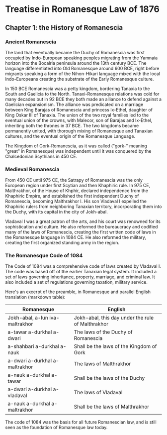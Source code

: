 # Treatise in Romanesque Law of 1876

## Chapter 1: the History of Romanescia

### Ancient Romanescia

The land that eventually became the Duchy of Romanescia was first occupied by Indo-European speaking peoples migrating from the Yamnaia horizon into the Bocalria peninsula around the 13th century BCE. The language differentiated into Old Romanesque around 600 BCE, right before migrants speaking a form of the Nihon-Hikari language mixed with the local Indo-Europeans creating the substrate of the Early Romanesque culture.

In 150 BCE Romanescia was a petty kingdom, bordering Tanaxia to the South and Gaelicia to the North. Tanaxi-Romanesque relations was cold for many decades but in 92 BCE they both made an alliance  to defend against a Gaelician expansionism. The alliance was predicated on a marriage between King Barajas of Romanescia and princess Ix-Ethel, daughter of King Oskar III of Tanaxia. The union of the two royal families led to the eventual union of the crowns, with Malecor,  son of Barajas and Ix-Ethel, inheriting both the thrones in 37 BCE. The two kingdoms became permanently united, with thorough mixing of Romanesque and Tanaxian cultures, and the eventual origin of the Romanesque Language.

The Kingdom of Gork-Romanescia, as it was called ("gork-" meaning "great" in Romanesque) was independent until it was conquered by the Chalcedonian Scythians in 450 CE.

### Medieval Romanescia

From 450 CE until 975 CE, the Satrapy of Romanescia was the only European region under first Scytian and then Khaphiric rule. In 975 CE,  Malthrakhor, of the House of Khphir, declared independence from the Khaphiric Empire, and established the first independent Duchy of Romanescia, becoming Malthrakhor I. His son Vladaval I expelled the Khaphiric rulers from neighboring Tanaxian territory, incorporating them into the Duchy, with its capital in the city of Jokh-abal.

Vladaval I was a great patron of the arts, and his court was renowned for its sophistication and culture. He also reformed the bureaucracy and codified many of the laws of Romanescia, creating the first written code of laws in the Romanesque language in 1084 CE. He also reformed the military, creating the first organized standing army in the region.

### The Romanesque Code of 1084

 The Code of 1084 was a comprehensive code of laws created by Vladaval I. The code was based off of the earlier Tanaxian legal system.  It included a set of laws governing inheritance, property, marriage, and criminal law. It also included a set of regulations governing taxation, military service.

Here's an excerpt of the preamble, in Romanesque and parallel English translation (markdown table):

| Romanesque                      | English                                           |
|---------------------------------|---------------------------------------------------|
| Jokh-abal, a-lun iva-maltrakhor | Jokh-abal, this day under the rule of Malthrakhor |
| a-tawar a-durkhal a-dwari       | The laws of the Duchy of Romanescia               |
| a-shahbari a-durkhal a-nauk     | Shall be the laws of the Kingdom of Gork          |
| a-dwari a-durkhal a-maltrakhor  | The laws of Malthrakhor                           |
| a-nauk a-durkhal a-tawar        | Shall be the laws of the Duchy                    |
| a-dwari a-durkhal a-vladaval    | The laws of Vladaval                              |
| a-nauk a-durkhal a-maltrakhor   | Shall be the laws of Malthrakhor                  |

The code of 1084 was the basis for all future Romanescian law, and is still seen as the foundation of Romanesque law today.